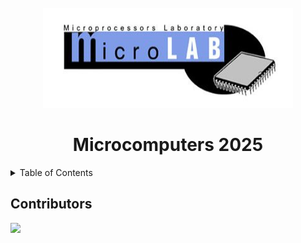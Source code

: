 <!-- PROJECT LOGO -->
<br />
<div align="center">
  <a href="https://github.com/orion-3464/Microcomputers_Lab_2025">
    <img src="readme_images/cropped-mlab_logo_white-1.jpg" alt="Logo" width="400" height="160">
</a>

<h1 align="center">Microcomputers 2025</h1>
</div>

<!-- TABLE OF CONTENTS -->
<details>
  <summary>Table of Contents</summary>
  <ol>
    <li>
      <a href="#about-the-project">About The Project</a>
    </li>
    <li><a href="#contributors">Contributors</a></li>
    <li><a href="#license">License</a></li>
    <li><a href="#contact">Contact</a></li>
    <li><a href="#acknowledgments">Acknowledgments</a></li>
  </ol>
</details>

## Contributors
<a href="https://github.com/orion-3464/Microcomputers_Lab_2025/graphs/contributors">
  <img src="https://contrib.rocks/image?repo=orion-3464/Microcomputers_Lab_2025" />
</a>
